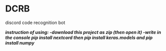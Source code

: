 # DCRB
discord code recognition bot

***instruction of using:
-download this project as zip (then open it)
-write in the console pip install nextcord
then pip install keras.models and
pip install numpy***

